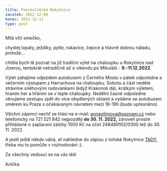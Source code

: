 ```yaml
---
title: Pomikulášská Rokytnice
zacatek: 2022-12-09
konec: 2022-12-11
type: post
---
```

Milá vlčí smečko,

chystej lopaty, ježdíky, pytle, rukavice, čepice a hlavně dobrou náladu, protože...

chtěla bych tě pozvat na již tradiční výlet na chaloupku u Rokytnice nad Jizerou, tentokrát netradičně až o víkendu po Mikuláši - **9.-11.12.2022**. 

Výlet zahájíme odjezdem autobusem z Černého Mostu v pátek odpoledne a večerním výstupem z Harrachova na chaloupku. Sobotu a část neděle strávíme sněhovými radovánkami (když Krakonoš dá), krátkým výletem, hraním her a hřáním se v teple chaloupky. Nedělní časné odpoledne věnujeme sestupu zpět do více obydlených oblastí a vydáme se autobusem směrem ku Praze s očekávaným návratem mezi 16-19h (bude upřesněno).

Všichni zájemci nechť se hlásí na e-mail: annavilimova@seznam.cz nebo telefonicky na 721 521 842 nejpozději  **do 30. 11. 2022,** zároveň prosím přihlášené o zaplacení zálohy 1000 Kč na účet 248489102/0300 též do 30. 11. 2022.

A jestli ještě někdo váhá, ať nahlédne do zápisu z loňské Rokytnice [TADY](https://vlcikeblany.cz/probehle-vylety/mikulasska-rokytnice-2021-12-03/), třeba mu to pomůže v rozhodování :).

Za všechny vedoucí se na vás těší

Anička